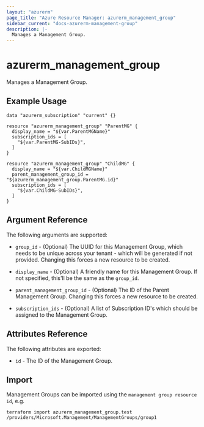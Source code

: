 ```yaml
---
layout: "azurerm"
page_title: "Azure Resource Manager: azurerm_management_group"
sidebar_current: "docs-azurerm-management-group"
description: |-
  Manages a Management Group.
---
```


# azurerm_management_group

Manages a Management Group.

## Example Usage

```hcl
data "azurerm_subscription" "current" {}

resource "azurerm_management_group" "ParentMG" {
  display_name = "${var.ParentMGName}"
  subscription_ids = [
    "${var.ParentMG-SubIDs}",
  ]
}

resource "azurerm_management_group" "ChildMG" {
  display_name = "${var.ChildMGName}"
  parent_management_group_id = "${azurerm_management_group.ParentMG.id}"
  subscription_ids = [
    "${var.ChildMG-SubIDs}",
  ]
}
```

## Argument Reference

The following arguments are supported:

* `group_id` - (Optional) The UUID for this Management Group, which needs to be unique across your tenant - which will be generated if not provided. Changing this forces a new resource to be created.

* `display_name` - (Optional) A friendly name for this Management Group. If not specified, this'll be the same as the `group_id`.

* `parent_management_group_id` - (Optional) The ID of the Parent Management Group. Changing this forces a new resource to be created.

* `subscription_ids` - (Optional) A list of Subscription ID's which should be assigned to the Management Group.

## Attributes Reference

The following attributes are exported:

* `id` - The ID of the Management Group.

## Import

Management Groups can be imported using the `management group resource id`, e.g.

```shell
terraform import azurerm_management_group.test /providers/Microsoft.Management/ManagementGroups/group1
```
